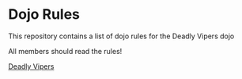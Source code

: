 Dojo Rules
==========

This repository contains a list of dojo rules for the Deadly Vipers dojo

All members should read the rules!

[Deadly Vipers](https://github.com/deadlyvipers)
